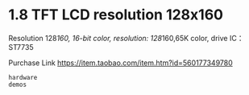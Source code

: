 # 1.8 TFT LCD resolution 128x160

Resolution 128*160, 16-bit color, resolution: 128*160,65K color, drive IC：ST7735

Purchase Link https://item.taobao.com/item.htm?id=560177349780

```{toctree}
hardware
demos
```
